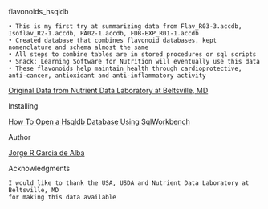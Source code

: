 flavonoids_hsqldb

    • This is my first try at summarizing data from Flav_R03-3.accdb, Isoflav_R2-1.accdb, PA02-1.accdb, FDB-EXP_R01-1.accdb
    • Created database that combines flavonoid databases, kept nomenclature and schema almost the same
    • All steps to combine tables are in stored procedures or sql scripts
    • Snack: Learning Software for Nutrition will eventually use this data
    • These flavonoids help maintain health through cardioprotective, anti-cancer, antioxidant and anti-inflammatory activity
     
   [Original Data from Nutrient Data Laboratory at Beltsville, MD](https://www.ars.usda.gov/northeast-area/beltsville-md-bhnrc/beltsville-human-nutrition-research-center/nutrient-data-laboratory/docs/usda-special-interest-databases-on-flavonoids "")

Installing

[How To Open a Hsqldb Database Using SqlWorkbench](https://x-jrga.github.io/other/opendb1.html)
      
Author

[Jorge R Garcia de Alba](https://x-jrga.github.io "Jorge R Garcia de Alba")

Acknowledgments

    I would like to thank the USA, USDA and Nutrient Data Laboratory at Beltsville, MD 
    for making this data available
